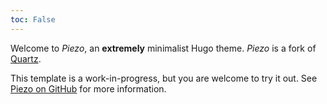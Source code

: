 ```yaml
---
toc: False
---
```


Welcome to *Piezo*, an **extremely** minimalist Hugo theme. *Piezo* is a fork of [Quartz](https://github.com/jackyzha0/quartz).

This template is a work-in-progress, but you are welcome to try it out. See [Piezo on GitHub](https://github.com/andtechstudios/piezo) for more information.
